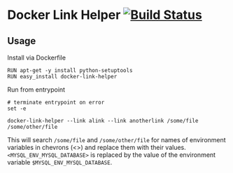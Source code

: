 # Docker Link Helper [![Build Status](https://travis-ci.org/tback/docker-link-helper.svg?branch=master)](https://travis-ci.org/tback/docker-link-helper)

## Usage
Install via Dockerfile
```
RUN apt-get -y install python-setuptools 
RUN easy_install docker-link-helper
```

Run from entrypoint
```
# terminate entrypoint on error 
set -e

docker-link-helper --link alink --link anotherlink /some/file /some/other/file
```

This will search `/some/file` and `/some/other/file` for names of environment variables in chevrons (<>) and replace
them with their values. `<MYSQL_ENV_MYSQL_DATABASE>` is replaced by the value of the environment variable 
`$MYSQL_ENV_MYSQL_DATABASE`.
